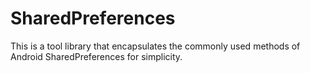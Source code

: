 # SharedPreferences
This is a tool library that encapsulates the commonly used methods of Android SharedPreferences for simplicity.
